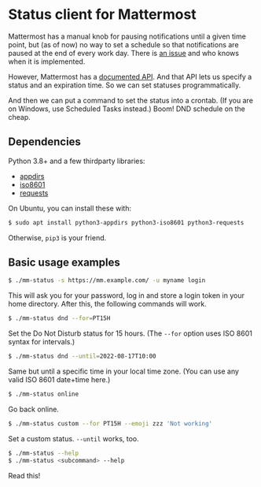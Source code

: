 # Status client for Mattermost

Mattermost has a manual knob
for pausing notifications until a given time point,
but (as of now) no way to set a schedule
so that notifications are paused at the end of every work day.
There is [an issue][MM-35343] and who knows when it is implemented.

[MM-35343]: https://mattermost.atlassian.net/browse/MM-35343

However, Mattermost has a [documented API][api].
And that API lets us specify a status and an expiration time.
So we can set statuses programmatically.

[api]: https://api.mattermost.com/#operation/UpdateUserStatus

And then we can put a command to set the status into a crontab.
(If you are on Windows, use Scheduled Tasks instead.)
Boom! DND schedule on the cheap.


## Dependencies

Python 3.8+ and a few thirdparty libraries:

* [appdirs](https://pypi.org/project/appdirs/)
* [iso8601](https://pypi.org/project/iso8601/)
* [requests](https://pypi.org/project/requests/)

On Ubuntu, you can install these with:

```bash
$ sudo apt install python3-appdirs python3-iso8601 python3-requests
```

Otherwise, `pip3` is your friend.


## Basic usage examples

```bash
$ ./mm-status -s https://mm.example.com/ -u myname login
```

This will ask you for your password,
log in and store a login token in your home directory.
After this, the following commands will work.

```bash
$ ./mm-status dnd --for=PT15H
```

Set the Do Not Disturb status for 15 hours.
(The `--for` option uses ISO 8601 syntax for intervals.)

```bash
$ ./mm-status dnd --until=2022-08-17T10:00
```

Same but until a specific time in your local time zone.
(You can use any valid ISO 8601 date+time here.)

```bash
$ ./mm-status online
```

Go back online.

```bash
$ ./mm-status custom --for PT15H --emoji zzz 'Not working'
```

Set a custom status.
`--until` works, too.

```bash
$ ./mm-status --help
$ ./mm-status <subcommand> --help
```

Read this!